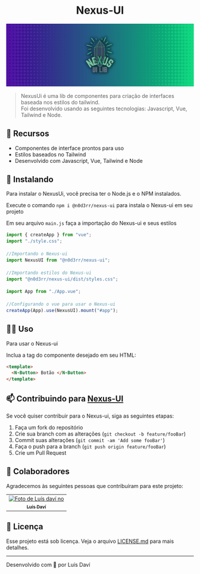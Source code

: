 <h1 align="center">Nexus-UI</h1>

<img src="https://github.com/webldavi/Nexus-ui/blob/reboot/nexus.png?raw=true" align="start"/>

>NexusUi é uma lib de componentes para criação de interfaces baseada nos estilos do tailwind. <br/> Foi desenvolvido usando as seguintes tecnologias: Javascript, Vue, Tailwind e Node.

## 🧩 Recursos

- Componentes de interface prontos para uso
- Estilos baseados no Tailwind
- Desenvolvido com Javascript, Vue, Tailwind e Node

## 🚀 Instalando

Para instalar o NexusUi, você precisa ter o Node.js e o NPM instalados.

Execute o comando `npm i @n0d3rr/nexus-ui` para instala o Nexus-ui em seu projeto

Em seu arquivo `main.js` faça a importação do Nexus-ui e seus estilos

```js
import { createApp } from "vue";
import "./style.css";

//Importando o Nexus-ui
import NexusUI from "@n0d3rr/nexus-ui";

//Importando estilos do Nexus-ui
import "@n0d3rr/nexus-ui/dist/styles.css";

import App from "./App.vue";

//Configurando o vue para usar o Nexus-ui
createApp(App).use(NexusUI).mount("#app");
```

## 👨‍💻 Uso

Para usar o Nexus-ui

Inclua a tag do componente desejado em seu HTML:

```html
<template>
  <N-Button> Botão </N-Button>
</template>
```

## 📫 Contribuindo para [Nexus-UI](https://github.com/webldavi/Nexus-ui)

Se você quiser contribuir para o Nexus-ui, siga as seguintes etapas:

1. Faça um fork do repositório
2. Crie sua branch com as alterações (`git checkout -b feature/fooBar`)
3. Commit suas alterações (`git commit -am 'Add some fooBar'`)
4. Faça o push para a branch (`git push origin feature/fooBar`)
5. Crie um Pull Request

## 🤝 Colaboradores

Agradecemos às seguintes pessoas que contribuíram para este projeto:

<table>
  <tr>
    <td align="center">
      <a href="https://github.com/webldavi">
        <img src="https://webldavi.vercel.app/assets/photo-c05c96c4.jpg" width="100px;" alt="Foto de Luís daví no "/><br>
        <sub>
          <b>Luís Daví</b>
        </sub>
      </a>
    </td>
  </tr>
</table>

## 📝 Licença


Esse projeto está sob licença. Veja o arquivo [LICENSE.md](https://github.com/webldavi/Nexus-ui/blob/main/LICENSE) para mais detalhes.

---

Desenvolvido com 💜 por Luís Daví
